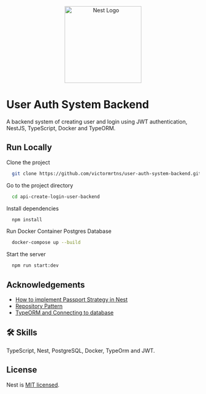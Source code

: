 
<p align="center"> <a href="http://nestjs.com/" target="blank"><img src="https://nestjs.com/img/logo-small.svg" width="200" alt="Nest Logo" /></a> </p> 

[circleci-image]: https://img.shields.io/circleci/build/github/nestjs/nest/master?token=abc123def456 
[circleci-url]: https://circleci.com/gh/nestjs/nest
# User Auth System Backend


A backend system of creating user and login using JWT authentication, NestJS, TypeScript, Docker and TypeORM.


## Run Locally

Clone the project

```bash
  git clone https://github.com/victormrtns/user-auth-system-backend.git
```

Go to the project directory

```bash
  cd api-create-login-user-backend
```

Install dependencies

```bash
  npm install
```
Run Docker Container Postgres Database
```bash
  docker-compose up --build
```

Start the server

```bash
  npm run start:dev
```


## Acknowledgements

 - [How to implement Passport Strategy in Nest](https://docs.nestjs.com/recipes/passport)
 - [Repository Pattern](https://docs.nestjs.com/techniques/database#repository-pattern)
 - [TypeORM and Connecting to database](https://docs.nestjs.com/techniques/database#typeorm-transactions)


## 🛠 Skills
TypeScript, Nest, PostgreSQL, Docker, TypeOrm and JWT.


## License

Nest is [MIT licensed](LICENSE).
